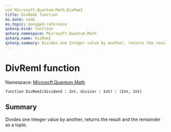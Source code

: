 ```yaml
---
uid Microsoft.Quantum.Math.DivRemI
title: DivRemI function
ms.date: todo
ms.topic: managed-reference
qsharp.kind: function
qsharp.namespace: Microsoft.Quantum.Math
qsharp.name: DivRemI
qsharp.summary: Divides one Integer value by another, returns the result and the remainder as a tuple.
---
```


# DivRemI function

Namespace: [Microsoft.Quantum.Math](xref:Microsoft.Quantum.Math)

```qsharp
function DivRemI(dividend : Int, divisor : Int) : (Int, Int)
```

## Summary
Divides one Integer value by another, returns the result and the remainder as a tuple.
